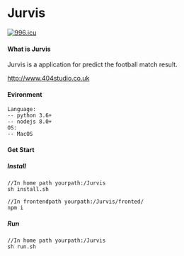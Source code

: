 # Jurvis
[![996.icu](https://img.shields.io/badge/link-996.icu-red.svg)](https://996.icu)
#### What is Jurvis
Jurvis is a application for predict the football match result.

http://www.404studio.co.uk

#### Evironment

```
Language:
-- python 3.6+
-- nodejs 8.0+
OS:
-- MacOS
```


#### Get Start

##### Install
```
//In home path yourpath:/Jurvis
sh install.sh

//In frontendpath yourpath:/Jurvis/fronted/
npm i
```

##### Run

```
//In home path yourpath:/Jurvis
sh run.sh
```
